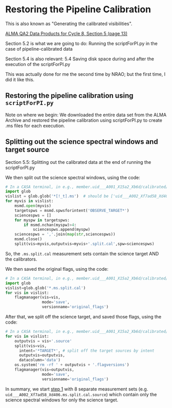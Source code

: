 # Restoring the Pipeline Calibration

This is also known as "Generating the calibrated visibilities".

<a href="https://almascience.nrao.edu/portal/documents-and-tools/cycle8/alma-qa2-data-products-for-cycle-8" target="_blank">ALMA QA2 Data Products for Cycle 8, Section 5 (page 13)</a>

Section 5.2 is what we are going to do: Running the scriptForPI.py in the case of pipeline-calibrated data

Section 5.4 is also relevant: 5.4 Saving disk space during and after the execution of the scriptForPI.py

This was actually done for me the second time by NRAO; but the first time, I did it like this.


## Restoring the pipeline calibration using ``scriptForPI.py``

Note on where we begin:
We downloaded the entire data set from the ALMA Archive and restored the
pipeline calibration using scriptForPI.py to create .ms files for each execution.

## Splitting out the science spectral windows and target source

Section 5.5: Splitting out the calibrated data at the end of running the scriptForPI.py

We then split out the science spectral windows, using the code:

```python
# In a CASA terminal, in e.g., member.uid___A001_X15a2_Xb6d/calibrated/
import glob
vislist = glob.glob('*[!_t].ms')  # should be ['uid___A002_Xf7ad58_Xd406.ms', 'uid___A002_Xf8f6a9_X15c79.ms']
for myvis in vislist:
    msmd.open(myvis)
    targetspws = msmd.spwsforintent('OBSERVE_TARGET*')
    sciencespws = []
    for myspw in targetspws:
        if msmd.nchan(myspw)>4:
            sciencespws.append(myspw)
    sciencespws = ','.join(map(str,sciencespws))
    msmd.close()
    split(vis=myvis,outputvis=myvis+'.split.cal',spw=sciencespws)
```

So, the ``.ms.split.cal`` measurement sets contain the science target AND the calibrators.

We then saved the original flags, using the code:

```python
# In a CASA terminal, in e.g., member.uid___A001_X15a2_Xb6d/calibrated/
import glob
vislist=glob.glob('*.ms.split.cal')
for vis in vislist:
    flagmanager(vis=vis,
                mode='save',
                versionname='original_flags')
```

After that, we split off the science target, and saved those flags, using the code:

```python
# In a CASA terminal, in e.g., member.uid___A001_X15a2_Xb6d/calibrated/
for vis in vislist:
    outputvis = vis+'.source'
    split(vis=vis,
      intent='*TARGET*', # split off the target sources by intent
      outputvis=outputvis,
      datacolumn='data')
    os.system('rm -rf ' + outputvis + '.flagversions')
    flagmanager(vis=outputvis,
                mode='save',
                versionname='original_flags')
```

In summary, we start [step 1](../step1/step1-manual-flags.md) with 8 separate measurement sets (e.g. ``uid___A002_Xf7ad58_Xd406.ms.split.cal.source``) which contain only the science spectral windows for only the science target.
